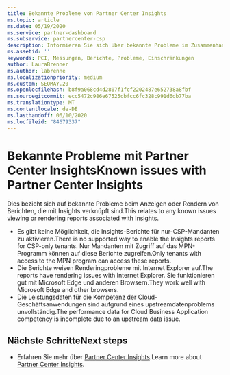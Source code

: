 ```yaml
---
title: Bekannte Probleme von Partner Center Insights
ms.topic: article
ms.date: 05/19/2020
ms.service: partner-dashboard
ms.subservice: partnercenter-csp
description: Informieren Sie sich über bekannte Probleme im Zusammenhang mit den PCI-Berichten (Partner Center Insights).
ms.assetid: ''
keywords: PCI, Messungen, Berichte, Probleme, Einschränkungen
author: LauraBrenner
ms.author: labrenne
ms.localizationpriority: medium
ms.custom: SEOMAY.20
ms.openlocfilehash: b8f9a068cd4d2807f1fcf2202487e652738a8fbf
ms.sourcegitcommit: ecc5472c986e67525dbfcc6fc328c991d6db77ba
ms.translationtype: MT
ms.contentlocale: de-DE
ms.lasthandoff: 06/10/2020
ms.locfileid: "84679337"
---
```

# <a name="known-issues-with-partner-center-insights"></a><span data-ttu-id="1388e-104">Bekannte Probleme mit Partner Center Insights</span><span class="sxs-lookup"><span data-stu-id="1388e-104">Known issues with Partner Center Insights</span></span>

<span data-ttu-id="1388e-105">Dies bezieht sich auf bekannte Probleme beim Anzeigen oder Rendern von Berichten, die mit Insights verknüpft sind.</span><span class="sxs-lookup"><span data-stu-id="1388e-105">This relates to any known issues viewing or rendering reports associated with Insights.</span></span>

- <span data-ttu-id="1388e-106">Es gibt keine Möglichkeit, die Insights-Berichte für nur-CSP-Mandanten zu aktivieren.</span><span class="sxs-lookup"><span data-stu-id="1388e-106">There is no supported way to enable the Insights reports for CSP-only tenants.</span></span> <span data-ttu-id="1388e-107">Nur Mandanten mit Zugriff auf das MPN-Programm können auf diese Berichte zugreifen.</span><span class="sxs-lookup"><span data-stu-id="1388e-107">Only tenants with access to the MPN program can access these reports.</span></span>
- <span data-ttu-id="1388e-108">Die Berichte weisen Renderingprobleme mit Internet Explorer auf.</span><span class="sxs-lookup"><span data-stu-id="1388e-108">The reports have rendering issues with Internet Explorer.</span></span> <span data-ttu-id="1388e-109">Sie funktionieren gut mit Microsoft Edge und anderen Browsern.</span><span class="sxs-lookup"><span data-stu-id="1388e-109">They work well with Microsoft Edge and other browsers.</span></span>
- <span data-ttu-id="1388e-110">Die Leistungsdaten für die Kompetenz der Cloud-Geschäftsanwendungen sind aufgrund eines upstreamdatenproblems unvollständig.</span><span class="sxs-lookup"><span data-stu-id="1388e-110">The performance data for Cloud Business Application competency is incomplete due to an upstream data issue.</span></span>

## <a name="next-steps"></a><span data-ttu-id="1388e-111">Nächste Schritte</span><span class="sxs-lookup"><span data-stu-id="1388e-111">Next steps</span></span>

- <span data-ttu-id="1388e-112">Erfahren Sie mehr über [Partner Center Insights](partner-center-insights.md).</span><span class="sxs-lookup"><span data-stu-id="1388e-112">Learn more about [Partner Center Insights](partner-center-insights.md).</span></span>
